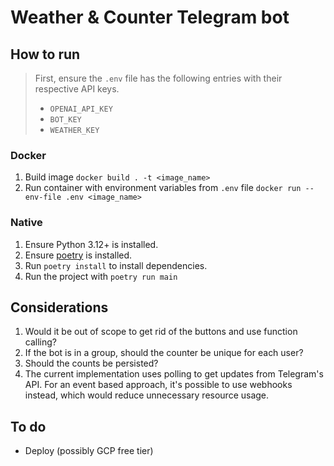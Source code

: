 # Weather & Counter Telegram bot

## How to run

> First, ensure the `.env` file has the following entries with their respective API keys.
> - `OPENAI_API_KEY`
> - `BOT_KEY`
> - `WEATHER_KEY`


### Docker

1. Build image `docker build . -t <image_name>`
2. Run container with environment variables from `.env` file `docker run --env-file .env <image_name>`

### Native

1. Ensure Python 3.12+ is installed.
2. Ensure [poetry](https://python-poetry.org/docs/#installation) is installed.
3. Run `poetry install` to install dependencies.
4. Run the project with `poetry run main`

## Considerations

1. Would it be out of scope to get rid of the buttons and use function calling?
2. If the bot is in a group, should the counter be unique for each user?
3. Should the counts be persisted?
4. The current implementation uses polling to get updates from Telegram's API.
For an event based approach, it's possible to use webhooks instead, which would reduce unnecessary resource usage.

## To do

- Deploy (possibly GCP free tier)
